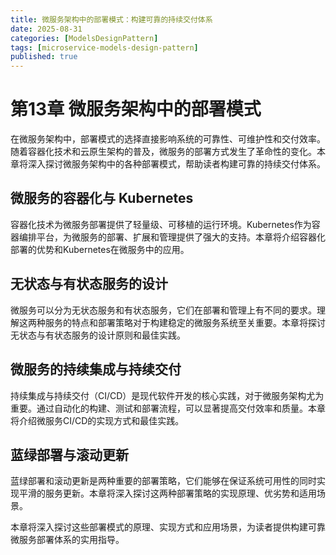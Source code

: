 ```yaml
---
title: 微服务架构中的部署模式：构建可靠的持续交付体系
date: 2025-08-31
categories: [ModelsDesignPattern]
tags: [microservice-models-design-pattern]
published: true
---
```


# 第13章 微服务架构中的部署模式

在微服务架构中，部署模式的选择直接影响系统的可靠性、可维护性和交付效率。随着容器化技术和云原生架构的普及，微服务的部署方式发生了革命性的变化。本章将深入探讨微服务架构中的各种部署模式，帮助读者构建可靠的持续交付体系。

## 微服务的容器化与 Kubernetes

容器化技术为微服务部署提供了轻量级、可移植的运行环境。Kubernetes作为容器编排平台，为微服务的部署、扩展和管理提供了强大的支持。本章将介绍容器化部署的优势和Kubernetes在微服务中的应用。

## 无状态与有状态服务的设计

微服务可以分为无状态服务和有状态服务，它们在部署和管理上有不同的要求。理解这两种服务的特点和部署策略对于构建稳定的微服务系统至关重要。本章将探讨无状态与有状态服务的设计原则和最佳实践。

## 微服务的持续集成与持续交付

持续集成与持续交付（CI/CD）是现代软件开发的核心实践，对于微服务架构尤为重要。通过自动化的构建、测试和部署流程，可以显著提高交付效率和质量。本章将介绍微服务CI/CD的实现方式和最佳实践。

## 蓝绿部署与滚动更新

蓝绿部署和滚动更新是两种重要的部署策略，它们能够在保证系统可用性的同时实现平滑的服务更新。本章将深入探讨这两种部署策略的实现原理、优劣势和适用场景。

本章将深入探讨这些部署模式的原理、实现方式和应用场景，为读者提供构建可靠微服务部署体系的实用指导。